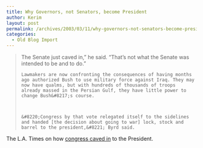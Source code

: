 ```yaml
---
title: Why Governors, not Senators, become President
author: Kerim
layout: post
permalink: /archives/2003/03/11/why-governors-not-senators-become-president/
categories:
  - Old Blog Import
---
```


>   The Senate just caved in,&#8221; he said. &#8220;That&#8217;s not what the Senate was intended to be and to do.&#8221;  
>   
>   
>     Lawmakers are now confronting the consequences of having months ago authorized Bush to use military force against Iraq. They may now have qualms, but with hundreds of thousands of troops already massed in the Persian Gulf, they have little power to change Bush&#8217;s course.
>   
>   
>   
>     &#8220;Congress by that vote relegated itself to the sidelines and handed [the decision about going to war] lock, stock and barrel to the president,&#8221; Byrd said.
>   


The L.A. Times on how <a href="http://www.latimes.com/templates/misc/printstory.jsp?slug=la%2Dna%2Dsenate9mar09004511&section=%2Fnews%2Fnationworld%2Fnation" onclick="_gaq.push(['_trackEvent', 'outbound-article', 'http://www.latimes.com/templates/misc/printstory.jsp?slug=la%2Dna%2Dsenate9mar09004511&section=%2Fnews%2Fnationworld%2Fnation', 'congress caved in']);" >congress caved in</a> to the President.

